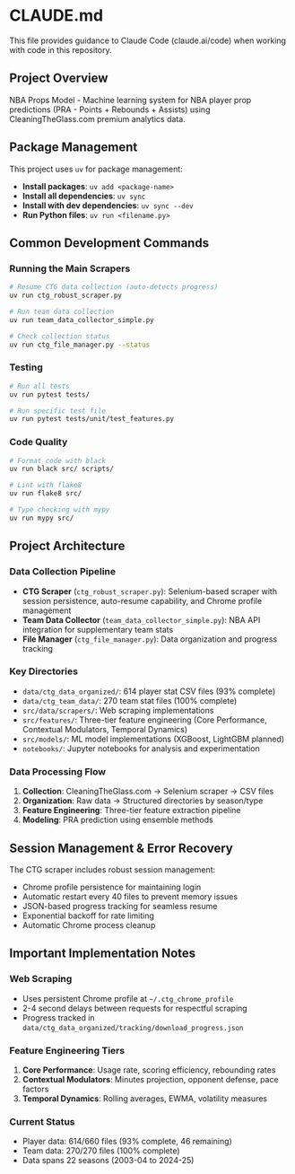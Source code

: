 # CLAUDE.md

This file provides guidance to Claude Code (claude.ai/code) when working with code in this repository.

## Project Overview

NBA Props Model - Machine learning system for NBA player prop predictions (PRA - Points + Rebounds + Assists) using CleaningTheGlass.com premium analytics data.

## Package Management

This project uses `uv` for package management:
- **Install packages**: `uv add <package-name>`
- **Install all dependencies**: `uv sync`
- **Install with dev dependencies**: `uv sync --dev`
- **Run Python files**: `uv run <filename.py>`

## Common Development Commands

### Running the Main Scrapers
```bash
# Resume CTG data collection (auto-detects progress)
uv run ctg_robust_scraper.py

# Run team data collection
uv run team_data_collector_simple.py

# Check collection status
uv run ctg_file_manager.py --status
```

### Testing
```bash
# Run all tests
uv run pytest tests/

# Run specific test file
uv run pytest tests/unit/test_features.py
```

### Code Quality
```bash
# Format code with black
uv run black src/ scripts/

# Lint with flake8
uv run flake8 src/

# Type checking with mypy
uv run mypy src/
```

## Project Architecture

### Data Collection Pipeline
- **CTG Scraper** (`ctg_robust_scraper.py`): Selenium-based scraper with session persistence, auto-resume capability, and Chrome profile management
- **Team Data Collector** (`team_data_collector_simple.py`): NBA API integration for supplementary team stats
- **File Manager** (`ctg_file_manager.py`): Data organization and progress tracking

### Key Directories
- `data/ctg_data_organized/`: 614 player stat CSV files (93% complete)
- `data/ctg_team_data/`: 270 team stat files (100% complete)
- `src/data/scrapers/`: Web scraping implementations
- `src/features/`: Three-tier feature engineering (Core Performance, Contextual Modulators, Temporal Dynamics)
- `src/models/`: ML model implementations (XGBoost, LightGBM planned)
- `notebooks/`: Jupyter notebooks for analysis and experimentation

### Data Processing Flow
1. **Collection**: CleaningTheGlass.com → Selenium scraper → CSV files
2. **Organization**: Raw data → Structured directories by season/type
3. **Feature Engineering**: Three-tier feature extraction pipeline
4. **Modeling**: PRA prediction using ensemble methods

## Session Management & Error Recovery

The CTG scraper includes robust session management:
- Chrome profile persistence for maintaining login
- Automatic restart every 40 files to prevent memory issues
- JSON-based progress tracking for seamless resume
- Exponential backoff for rate limiting
- Automatic Chrome process cleanup

## Important Implementation Notes

### Web Scraping
- Uses persistent Chrome profile at `~/.ctg_chrome_profile`
- 2-4 second delays between requests for respectful scraping
- Progress tracked in `data/ctg_data_organized/tracking/download_progress.json`

### Feature Engineering Tiers
1. **Core Performance**: Usage rate, scoring efficiency, rebounding rates
2. **Contextual Modulators**: Minutes projection, opponent defense, pace factors
3. **Temporal Dynamics**: Rolling averages, EWMA, volatility measures

### Current Status
- Player data: 614/660 files (93% complete, 46 remaining)
- Team data: 270/270 files (100% complete)
- Data spans 22 seasons (2003-04 to 2024-25)